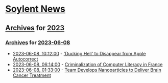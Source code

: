 # [Soylent News](../../../README.md)

## [Archives](../../index.md) for [2023](../index.md)

### [Archives](../../index.md) for [2023-06-08](index.md)

* [2023-06-08, 10:12:00](https://soylentnews.org/article.pl?sid=23/06/07/0031217&from=rss) - ['Ducking Hell' to Disappear from Apple Autocorrect](https://soylentnews.org/article.pl?sid=23/06/07/0031217&from=rss)
* [2023-06-08, 06:14:00](https://soylentnews.org/article.pl?sid=23/06/06/1436247&from=rss) - [Criminalization of Computer Literacy in France ](https://soylentnews.org/article.pl?sid=23/06/06/1436247&from=rss)
* [2023-06-08, 01:33:00](https://soylentnews.org/article.pl?sid=23/06/06/0346259&from=rss) - [Team Develops Nanoparticles to Deliver Brain Cancer Treatment](https://soylentnews.org/article.pl?sid=23/06/06/0346259&from=rss)
